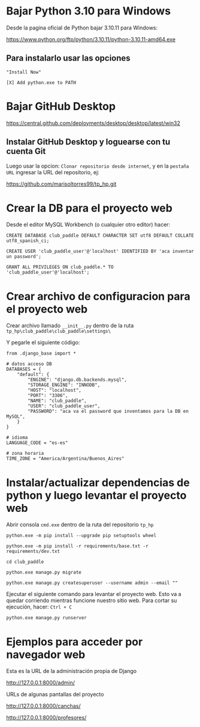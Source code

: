 # Bajar Python 3.10 para Windows

Desde la pagina oficial de Python bajar 3.10.11 para Windows:

https://www.python.org/ftp/python/3.10.11/python-3.10.11-amd64.exe

## Para instalarlo usar las opciones

	"Install Now"

	[X] Add python.exe to PATH

# Bajar GitHub Desktop

https://central.github.com/deployments/desktop/desktop/latest/win32

## Instalar GitHub Desktop y loguearse con tu cuenta Git

Luego usar la opcion: `Clonar repositorio desde internet`, y en la `pestaña URL` ingresar la URL del repositorio, ej:

https://github.com/marisoltorres99/tp_hp.git

# Crear la DB para el proyecto web

Desde el editor MySQL Workbench (o cualquier otro editor) hacer:

```
CREATE DATABASE club_paddle DEFAULT CHARACTER SET utf8 DEFAULT COLLATE utf8_spanish_ci;

CREATE USER 'club_paddle_user'@'localhost' IDENTIFIED BY 'aca inventar un password';

GRANT ALL PRIVILEGES ON club_paddle.* TO 'club_paddle_user'@'localhost';
```

# Crear archivo de configuracion para el proyecto web

Crear archivo llamado `__init__.py` dentro de la ruta `tp_hp\club_paddle\club_paddle\settings\`

Y pegarle el siguiente código:


```
from .django_base import *

# datos acceso DB
DATABASES = {
    "default": {
        "ENGINE": "django.db.backends.mysql",
        "STORAGE_ENGINE": "INNODB",
        "HOST": "localhost",
        "PORT": "3306",
        "NAME": "club_paddle",
        "USER": "club_paddle_user",
        "PASSWORD": "aca va el password que inventamos para la DB en MySQL",
    }
}

# idioma
LANGUAGE_CODE = "es-es"

# zona horaria
TIME_ZONE = "America/Argentina/Buenos_Aires"
```


# Instalar/actualizar dependencias de python y luego levantar el proyecto web

Abrir consola `cmd.exe` dentro de la ruta del repositorio `tp_hp`

`python.exe -m pip install --upgrade pip setuptools wheel`

`python.exe -m pip install -r requirements/base.txt -r requirements/dev.txt`

`cd club_paddle`

`python.exe manage.py migrate`

`python.exe manage.py createsuperuser --username admin --email ""`

Ejecutar el siguiente comando para levantar el proyecto web.
Esto va a quedar corriendo mientras funcione nuestro sitio web.
Para cortar su ejecución, hacer: `Ctrl + C`

`python.exe manage.py runserver`


# Ejemplos para acceder por navegador web

Esta es la URL de la administración propia de Django

http://127.0.0.1:8000/admin/

URLs de algunas pantallas del proyecto

http://127.0.0.1:8000/canchas/

http://127.0.0.1:8000/profesores/

